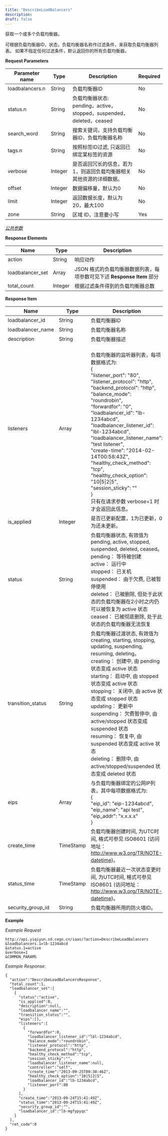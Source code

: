 ```yaml
---
title: "DescribeLoadBalancers"
description: 
draft: false
---
```




获取一个或多个负载均衡器。

可根据负载均衡器ID，状态，负载均衡器名称作过滤条件，来获取负载均衡器列表。 如果不指定任何过滤条件，默认返回你的所有负载均衡器。

**Request Parameters**

| Parameter name | Type | Description | Required |
| --- | --- | --- | --- |
| loadbalancers.n | String | 负载均衡器ID | No |
| status.n | String | 负载均衡器状态: pending，active，stopped，suspended，deleted，ceased | No |
| search_word | String | 搜索关键词，支持负载均衡器ID，负载均衡器名称 | No |
| tags.n | String | 按照标签ID过滤, 只返回已绑定某标签的资源 | No |
| verbose | Integer | 是否返回冗长的信息，若为1，则返回负载均衡器相关其他资源的详细数据。 | No |
| offset | Integer | 数据偏移量，默认为0 | No |
| limit | Integer | 返回数据长度，默认为20，最大100 | No |
| zone | String | 区域 ID，注意要小写 | Yes |

[_公共参数_](../../../parameters/)

**Response Elements**

| Name | Type | Description |
| --- | --- | --- |
| action | String | 响应动作 |
| loadbalancer_set | Array | JSON 格式的负载均衡器数据列表，每项参数可见下述 **Response Item** 部分 |
| total_count | Integer | 根据过滤条件得到的负载均衡器总数 |

**Response Item**

| Name | Type | Description |
| --- | --- | --- |
| loadbalancer_id | String | 负载均衡器ID |
| loadbalancer_name | String | 负载均衡器名称 |
| description | String | 负载均衡器描述 |
| listeners | Array | <br/>负载均衡器的监听器列表，每项数据格式为:<br/>{<br/>  "listener_port": "80",<br/>  "listener_protocol": "http",<br/>  "backend_protocol": "http",<br/>  "balance_mode": "roundrobin",<br/>  "forwardfor": "0",<br/>  "loadbalancer_id": "lb-1234abcd",<br/>  "loadbalancer_listener_id": "lbl-1234abcd",<br/>  "loadbalancer_listener_name": "test listener",<br/>  "create-time": "2014-02-14T00:58:43Z",<br/>  "healthy_check_method": "tcp",<br/>  "healthy_check_option": "10\|5\|2\|5",<br/>  "session_sticky": ""<br/>}<br/>只有在请求参数 verbose=1 时才会返回此信息。 |
| is_applied | Integer | 是否已更新配置，1为已更新，0为还未更新。 |
| status | String | 负载均衡器状态, 有效值为pending, active, stopped, suspended, deleted, ceased。<br/>pending： 等待被创建<br/>active： 运行中<br/>stopped： 已关机<br/>suspended： 由于欠费, 已被暂停使用<br/>deleted： 已被删除, 但处于此状态的负载均衡器在2小时之内仍可以被恢复为 active 状态<br/>ceased： 已被彻底删除, 处于此状态的负载均衡器无法恢复 |
| transition_status | String | 负载均衡器过渡状态, 有效值为creating, starting, stopping, updating, suspending, resuming, deleting。<br/>creating： 创建中, 由 pending 状态变成 active 状态<br/>starting： 启动中, 由 stopped 状态变成 active 状态<br/>stopping： 关闭中, 由 active 状态变成 stopped 状态<br/>updating： 更新中<br/>suspending： 欠费暂停中, 由 active/stopped 状态变成 suspended 状态<br/>resuming： 恢复中, 由 suspended 状态变成 active 状态<br/>deleting： 删除中, 由 active/stopped/suspended 状态变成 deleted 状态 |
| eips | Array | 与负载均衡器绑定的公网IP列表，其中每项数据格式为:<br/>{<br/>  "eip_id": "eip-1234abcd",<br/>  "eip_name": "api test",<br/>  "eip_addr": "x.x.x.x"<br/>} |
| create_time | TimeStamp | 负载均衡器创建时间, 为UTC时间, 格式可参见 ISO8601 (访问地址：http://www.w3.org/TR/NOTE-datetime)。 |
| status_time | TimeStamp | 负载均衡器最近一次状态变更时间, 为UTC时间, 格式可参见 ISO8601 (访问地址：http://www.w3.org/TR/NOTE-datetime)。|
| security_group_id | String | 负载均衡器所用的防火墙ID。 |

**Example**

_Example Request_

```
http://api.yiqiyun.sd.cegn.cn/iaas/?action=DescribeLoadBalancers
&loadbalancers.1=lb-1234abcd
&status.1=active
&verbose=1
&COMMON_PARAMS
```

_Example Response_:

```
{
  "action":"DescribeLoadBalancersResponse",
  "total_count":1,
  "loadbalancer_set":[
    {
      "status":"active",
      "is_applied":0,
      "description":null,
      "loadbalancer_name":"",
      "transition_status":"",
      "eips":[],
      "listeners":[
        {
          "forwardfor":0,
          "loadbalancer_listener_id":"lbl-1234abcd",
          "balance_mode":"roundrobin",
          "listener_protocol":"http",
          "backend_protocol":"http",
          "healthy_check_method":"tcp",
          "session_sticky":"",
          "loadbalancer_listener_name":null,
          "controller":"self",
          "create_time":"2013-09-25T00:38:46Z",
          "healthy_check_option":"10|5|2|5",
          "loadbalancer_id":"lb-1234abcd",
          "listener_port":80
        }
      ],
      "create_time":"2013-09-24T15:41:49Z",
      "status_time":"2013-09-24T15:41:49Z",
      "security_group_id":"",
      "loadbalancer_id":"lb-mgfypyqc"
    }
  ],
  "ret_code":0
}
```
